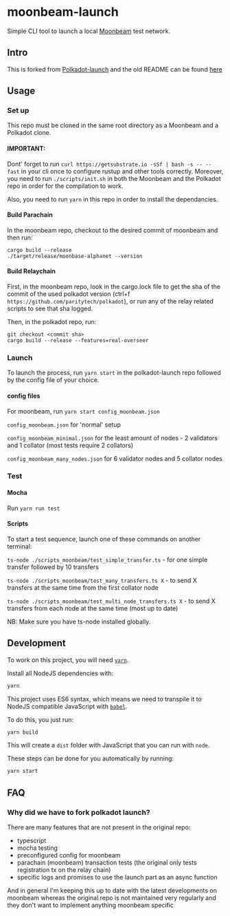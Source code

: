 # moonbeam-launch
 Simple CLI tool to launch a local [Moonbeam](https://github.com/PureStake/moonbeam) test network.

## Intro

This is forked from [Polkadot-launch](https://github.com/shawntabrizi/polkadot-launch) and the old README can be found [here](./README.md)

## Usage

### Set up

This repo must be cloned in the same root directory as a Moonbeam and a Polkadot clone.

#### IMPORTANT: 
Dont' forget to run `curl https://getsubstrate.io -sSf | bash -s -- --fast` in your cli once to configure rustup and other tools correctly.
Moreover, you need to run `./scripts/init.sh` in both the Moonbeam and the Polkadot repo in order for the compilation to work.

Also, you need to run `yarn` in this repo in order to install the dependancies.

#### Build Parachain

In the moonbeam repo, checkout to the desired commit of moonbeam and then run:

```
cargo build --release
./target/release/moonbase-alphanet --version
```

#### Build Relaychain
First, in the moonbeam repo, look in the cargo.lock file to get the sha of the commit of the used polkadot version (ctrl+f `https://github.com/paritytech/polkadot`), or run any of the relay related scripts to see that sha logged.

Then, in the polkadot repo, run:
```
git checkout <commit sha>
cargo build --release --features=real-overseer
```

### Launch

To launch the process, run `yarn start` in the polkadot-launch repo followed by the config file of your choice.

#### config files

For moonbeam, run `yarn start config_moonbeam.json`

`config_moonbeam.json` for 'normal' setup

`config_moonbeam_minimal.json` for the least amount of nodes - 2 validators and 1 collator (most tests require 2 collators)

`config_moonbeam_many_nodes.json` for 6 validator nodes and 5 collator nodes


### Test

#### Mocha
Run `yarn run test`

#### Scripts
To start a test sequence, launch one of these commands on another terminal:

`ts-node ./scripts_moonbeam/test_simple_transfer.ts` - for one simple transfer followed by 10 transfers

`ts-node ./scripts_moonbeam/test_many_transfers.ts X` - to send X transfers at the same time from the first collator node

`ts-node ./scripts_moonbeam/test_multi_node_transfers.ts X` - to send X transfers from each node at the same time (most up to date)

NB: Make sure you have ts-node installed globally.

## Development

To work on this project, you will need [`yarn`](https://yarnpkg.com/).

Install all NodeJS dependencies with:

```bash
yarn
```

This project uses ES6 syntax, which means we need to transpile it to NodeJS compatible JavaScript with [`babel`](https://babeljs.io/).

To do this, you just run:

```bash
yarn build
```

This will create a `dist` folder with JavaScript that you can run with `node`.

These steps can be done for you automatically by running:

```bash
yarn start
```

## FAQ


### Why did we have to fork polkadot launch?

There are many features that are not present in the original repo:
- typescript
- mocha testing
- preconfigured config for moonbeam
- parachain (moonbeam) transaction tests (the original only tests registration tx on the relay chain)
- specific logs and promises to use the launch part as an async function

And in general I'm keeping this up to date with the latest developments on moonbeam whereas the original repo is not maintained very regularly and they don't want to implement anything moonbeam specific